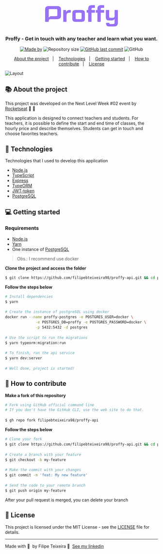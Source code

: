 <h1 align="center">
  <img src=".github/logo.svg" alt="Logo" height="70">
</h1>

<h3 align="center">
  Proffy - Get in touch with any teacher and learn what you want.
</h3>

<p align="center">
  <a href="https://www.linkedin.com/in/filipebteixeira98/">
    <img alt="Made by" src="https://img.shields.io/badge/made%20by-Filipe%20Teixeira-%239871F5"></a>

  <img alt="Repository size" src="https://img.shields.io/github/repo-size/filipebteixeira98/proffy-api?color=%239871F5">

  <a href="https://github.com/filipebteixeira98/proffy-api/commits/master">
    <img alt="GitHub last commit" src="https://img.shields.io/github/last-commit/filipebteixeira98/proffy-api?color=%239871F5"></a>

  <img alt="GitHub" src="https://img.shields.io/github/license/filipebteixeira98/proffy-api?color=%239871F5">
</p>

<p align="center">
  <a href="#-about-the-project">About the project</a>&nbsp;&nbsp;&nbsp;|&nbsp;&nbsp;&nbsp;
  <a href="#-technologies">Technologies</a>&nbsp;&nbsp;&nbsp;|&nbsp;&nbsp;&nbsp;
  <a href="#-getting-started">Getting started</a>&nbsp;&nbsp;&nbsp;|&nbsp;&nbsp;&nbsp;
  <a href="#-how-to-contribute">How to contribute</a>&nbsp;&nbsp;&nbsp;|&nbsp;&nbsp;&nbsp;
  <a href="#-license">License</a>
</p>

<img alt="Layout" src="https://res.cloudinary.com/eliasgcf/image/upload/v1596552194/proffy/proffy-mockup_a2owui.png">

## 📚 About the project

This project was developed on the Next Level Week #02 event by [Rocketseat](https://rocketseat.com.br/) 🚀&nbsp;💜

This application is designed to connect teachers and students. For teachers, it is possible to define the start and end time of classes, the hourly price and describe themselves. Students can get in touch and choose favorites teachers.

## 🚀 Technologies

Technologies that I used to develop this application

- [Node.js](https://nodejs.org/en/)
- [TypeScript](https://www.typescriptlang.org/)
- [Express](https://expressjs.com/pt-br/)
- [TypeORM](https://typeorm.io/#/)
- [JWT-token](https://jwt.io/)
- [PostgreSQL](https://www.postgresql.org/)

## 💻 Getting started

### Requirements

- [Node.js](https://nodejs.org/en/)
- [Yarn](https://classic.yarnpkg.com/)
- One instance of [PostgreSQL](https://www.postgresql.org/)

> Obs.: I recommend use docker

**Clone the project and access the folder**

```bash
$ git clone https://github.com/filipebteixeira98/proffy-api.git && cd proffy-api
```

**Follow the steps below**

```bash
# Install dependencies
$ yarn

# Create the instance of postgreSQL using docker
docker run --name proffy-postgres -e POSTGRES_USER=docker \
              -e POSTGRES_DB=proffy -e POSTGRES_PASSWORD=docker \
              -p 5432:5432 -d postgres

# Use the script to run the migrations
$ yarn typeorm:migration:run

# To finish, run the api service
$ yarn dev:server

# Well done, project is started!
```

## 🤔 How to contribute

**Make a fork of this repository**

```bash
# Fork using GitHub official command line
# If you don't have the GitHub CLI, use the web site to do that.

$ gh repo fork filipebteixeira98/proffy-api
```

**Follow the steps below**

```bash
# Clone your fork
$ git clone https://github.com/filipebteixeira98/proffy-api.git && cd proffy-api

# Create a branch with your feature
$ git checkout -b my-feature

# Make the commit with your changes
$ git commit -m 'feat: My new feature'

# Send the code to your remote branch
$ git push origin my-feature
```

After your pull request is merged, you can delete your branch

## 📝 License

This project is licensed under the MIT License - see the [LICENSE](LICENSE) file for details.

---

Made with 💜&nbsp; by Filipe Teixeira 👋 &nbsp;[See my linkedin](https://www.linkedin.com/in/filipebteixeira98/)
